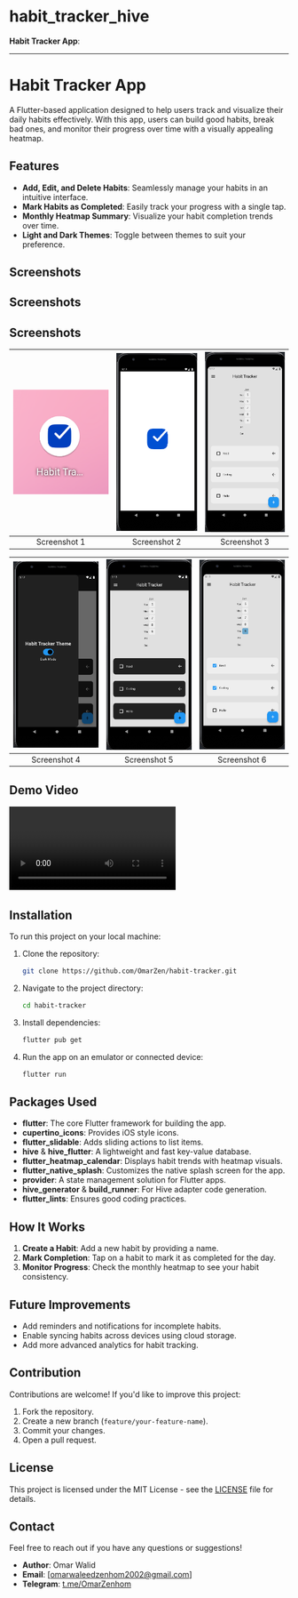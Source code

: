 # habit_tracker_hive

**Habit Tracker App**:

---

# Habit Tracker App

A Flutter-based application designed to help users track and visualize their daily habits
effectively. With this app, users can build good habits, break bad ones, and monitor their progress
over time with a visually appealing heatmap.

## Features

- **Add, Edit, and Delete Habits**: Seamlessly manage your habits in an intuitive interface.
- **Mark Habits as Completed**: Easily track your progress with a single tap.
- **Monthly Heatmap Summary**: Visualize your habit completion trends over time.
- **Light and Dark Themes**: Toggle between themes to suit your preference.

## Screenshots

## Screenshots

## Screenshots

| ![Screenshot 1](screenshots/Screenshot1.png) | ![Screenshot 2](screenshots/Screenshot2.png) | ![Screenshot 3](screenshots/Screenshot3.png) |
|:--------------------------------------------:|:--------------------------------------------:|:--------------------------------------------:|
|                 Screenshot 1                 |                 Screenshot 2                 |                 Screenshot 3                 |

| ![Screenshot 4](screenshots/Screenshot4.png) | ![Screenshot 5](screenshots/Screenshot5.png) | ![Screenshot 6](screenshots/Screenshot6.png) |
|:--------------------------------------------:|:--------------------------------------------:|:--------------------------------------------:|
|                 Screenshot 4                 |                 Screenshot 5                 |                 Screenshot 6                 |

## Demo Video

![Demo Video](demo-app.mp4)

## Installation

To run this project on your local machine:

1. Clone the repository:
   ```bash  
   git clone https://github.com/OmarZen/habit-tracker.git  
   ```  

2. Navigate to the project directory:
   ```bash  
   cd habit-tracker  
   ```  

3. Install dependencies:
   ```bash  
   flutter pub get  
   ```  

4. Run the app on an emulator or connected device:
   ```bash  
   flutter run  
   ```  

## Packages Used

- **flutter**: The core Flutter framework for building the app.
- **cupertino_icons**: Provides iOS style icons.
- **flutter_slidable**: Adds sliding actions to list items.
- **hive** & **hive_flutter**: A lightweight and fast key-value database.
- **flutter_heatmap_calendar**: Displays habit trends with heatmap visuals.
- **flutter_native_splash**: Customizes the native splash screen for the app.
- **provider**: A state management solution for Flutter apps.
- **hive_generator** & **build_runner**: For Hive adapter code generation.
- **flutter_lints**: Ensures good coding practices.

## How It Works

1. **Create a Habit**: Add a new habit by providing a name.
2. **Mark Completion**: Tap on a habit to mark it as completed for the day.
3. **Monitor Progress**: Check the monthly heatmap to see your habit consistency.

## Future Improvements

- Add reminders and notifications for incomplete habits.
- Enable syncing habits across devices using cloud storage.
- Add more advanced analytics for habit tracking.

## Contribution

Contributions are welcome! If you'd like to improve this project:

1. Fork the repository.
2. Create a new branch (`feature/your-feature-name`).
3. Commit your changes.
4. Open a pull request.

## License

This project is licensed under the MIT License - see the [LICENSE](LICENSE) file for details.

## Contact

Feel free to reach out if you have any questions or suggestions!

- **Author**: Omar Walid
- **Email**: [omarwaleedzenhom2002@gmail.com]
- **Telegram**: [t.me/OmarZenhom](https://t.me/OmarZenhom)
